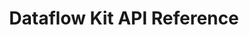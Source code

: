 ---
title: Dataflow Kit API Reference

language_tabs: # must be one of https://git.io/vQNgJ
  - shell
  - go
  - python
  - javascript
  - php
  
toc_footers:
  - <a href='https://account.dataflowkit.com'>Sign Up for an API Key</a>

includes:
  - introduction
  - tasks
  - single-process
  - extract-web
  - extract-serp


search: true
---